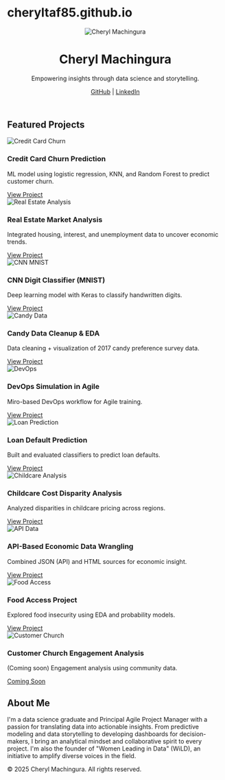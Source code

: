 # cheryltaf85.github.io
<!DOCTYPE html>
<html lang="en">
<head>
  <meta charset="UTF-8" />
  <meta name="viewport" content="width=device-width, initial-scale=1.0" />
  <title>Cheryl Machingura | Data Science Portfolio</title>
  <link rel="stylesheet" href="css/style.css" />
</head>
<body>
  <header class="hero">
    <div class="container">
      <img src="images/profile.jpg" alt="Cheryl Machingura" class="profile-pic" />
      <h1>Cheryl Machingura</h1>
      <p>Empowering insights through data science and storytelling.</p>
      <div class="social-links">
        <a href="https://github.com/cheryltaf85">GitHub</a> |
        <a href="https://linkedin.com/in/cherylmachingura/">LinkedIn</a>
      </div>
    </div>
  </header>

  <main class="projects-section">
    <div class="container">
      <h2>Featured Projects</h2>
      <div class="projects-grid">
        <div class="project-card">
          <img src="images/project-thumbs/churn.png" alt="Credit Card Churn" />
          <h3>Credit Card Churn Prediction</h3>
          <p>ML model using logistic regression, KNN, and Random Forest to predict customer churn.</p>
          <a href="projects/credit-churn/README.md" class="btn">View Project</a>
        </div>
        <div class="project-card">
          <img src="images/project-thumbs/housing.png" alt="Real Estate Analysis" />
          <h3>Real Estate Market Analysis</h3>
          <p>Integrated housing, interest, and unemployment data to uncover economic trends.</p>
          <a href="projects/real-estate-analysis/README.md" class="btn">View Project</a>
        </div>
        <div class="project-card">
          <img src="images/project-thumbs/mnist.png" alt="CNN MNIST" />
          <h3>CNN Digit Classifier (MNIST)</h3>
          <p>Deep learning model with Keras to classify handwritten digits.</p>
          <a href="projects/mnist-cnn/README.md" class="btn">View Project</a>
        </div>
        <div class="project-card">
          <img src="images/project-thumbs/candy.png" alt="Candy Data" />
          <h3>Candy Data Cleanup & EDA</h3>
          <p>Data cleaning + visualization of 2017 candy preference survey data.</p>
          <a href="projects/candy-analysis/README.md" class="btn">View Project</a>
        </div>
        <div class="project-card">
          <img src="images/project-thumbs/devops.png" alt="DevOps" />
          <h3>DevOps Simulation in Agile</h3>
          <p>Miro-based DevOps workflow for Agile training.</p>
          <a href="projects/devops-simulation/README.md" class="btn">View Project</a>
        </div>
        <div class="project-card">
          <img src="images/project-thumbs/loan.png" alt="Loan Prediction" />
          <h3>Loan Default Prediction</h3>
          <p>Built and evaluated classifiers to predict loan defaults.</p>
          <a href="projects/loan-prediction/README.md" class="btn">View Project</a>
        </div>
        <div class="project-card">
          <img src="images/project-thumbs/childcare.png" alt="Childcare Analysis" />
          <h3>Childcare Cost Disparity Analysis</h3>
          <p>Analyzed disparities in childcare pricing across regions.</p>
          <a href="projects/childcare-prices/README.md" class="btn">View Project</a>
        </div>
        <div class="project-card">
          <img src="images/project-thumbs/api.png" alt="API Data" />
          <h3>API-Based Economic Data Wrangling</h3>
          <p>Combined JSON (API) and HTML sources for economic insight.</p>
          <a href="projects/api-economic-data/README.md" class="btn">View Project</a>
        </div>
        <div class="project-card">
          <img src="images/project-thumbs/food.png" alt="Food Access" />
          <h3>Food Access Project</h3>
          <p>Explored food insecurity using EDA and probability models.</p>
          <a href="projects/food-access/README.md" class="btn">View Project</a>
        </div>
        <div class="project-card">
          <img src="images/project-thumbs/church.png" alt="Customer Church" />
          <h3>Customer Church Engagement Analysis</h3>
          <p>(Coming soon) Engagement analysis using community data.</p>
          <a href="projects/customer-church/README.md" class="btn">Coming Soon</a>
        </div>
      </div>
    </div>
  </main>

  <section class="about-section">
    <div class="container">
      <h2>About Me</h2>
      <p>
        I'm a data science graduate and Principal Agile Project Manager with a passion for translating data into actionable insights.
        From predictive modeling and data storytelling to developing dashboards for decision-makers, I bring an analytical
        mindset and collaborative spirit to every project. I'm also the founder of "Women Leading in Data" (WiLD), an
        initiative to amplify diverse voices in the field.
      </p>
    </div>
  </section>

  <footer class="footer">
    <div class="container">
      <p>&copy; 2025 Cheryl Machingura. All rights reserved.</p>
    </div>
  </footer>
</body>
</html>

